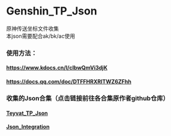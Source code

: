 # Genshin_TP_Json
原神传送坐标文件收集  
本json需要配合ak/bk/ac使用  
### 使用方法：  
#### https://www.kdocs.cn/l/clbwQmVi3djK  
#### https://docs.qq.com/doc/DTFFHRXRlTWZ6ZFhh  
### 收集的Json合集（点击链接前往各合集原作者github仓库）  
#### [Teyvat_TP_Json](https://github.com/chiqingsan/Teyvat_TP_Json)   
#### [Json_Integration](https://github.com/Xcating/Json_Integration)  

